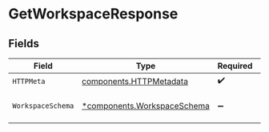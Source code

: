 # GetWorkspaceResponse


## Fields

| Field                                                                     | Type                                                                      | Required                                                                  | Description                                                               |
| ------------------------------------------------------------------------- | ------------------------------------------------------------------------- | ------------------------------------------------------------------------- | ------------------------------------------------------------------------- |
| `HTTPMeta`                                                                | [components.HTTPMetadata](../../models/components/httpmetadata.md)        | :heavy_check_mark:                                                        | N/A                                                                       |
| `WorkspaceSchema`                                                         | [*components.WorkspaceSchema](../../models/components/workspaceschema.md) | :heavy_minus_sign:                                                        | The retrieved workspace                                                   |